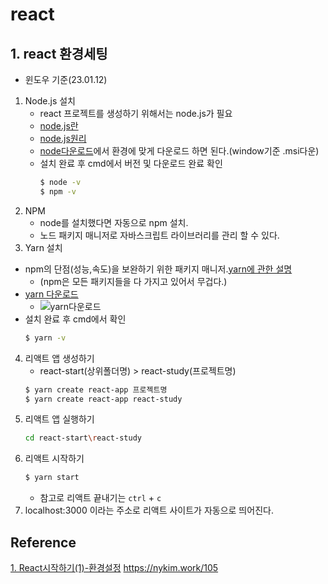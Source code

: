 # react
## 1. react 환경세팅
- 윈도우 기준(23.01.12)

1. Node.js 설치
    - react 프로젝트를 생성하기 위해서는 node.js가 필요
    - [node.js란](https://perfectacle.github.io/2017/06/18/what-is-node-js/)
    - [node.js원리](https://studium-anywhere.tistory.com/6)
    - [node다운로드](https://nodejs.org/ko/download/)에서 환경에 맞게 다운로드 하면 된다.(window기준 .msi다운)
    - 설치 완료 후 cmd에서 버전 및 다운로드 완료 확인
       ``` bash
       $ node -v
       $ npm -v
       ```
2. NPM
   - node를 설치했다면 자동으로 npm 설치.
   - 노드 패키지 매니저로 자바스크립트 라이브러리를 관리 할 수 있다.
3. Yarn 설치
- npm의 단점(성능,속도)을 보완하기 위한 패키지 매니저.[yarn에 관한 설명](https://velog.io/@khy226/Yarn-%EC%9D%B4%EB%9E%80)
  - (npm은 모든 패키지들을 다 가지고 있어서 무겁다.)
- [yarn 다운로드](https://classic.yarnpkg.com/en/docs/install#windows-stable)
  - ![yarn다운로드](/start-react/yarn_install.PNG "yarn다운로드")
- 설치 완료 후 cmd에서 확인
  ``` bash
  $ yarn -v
  ```
4. 리액트 앱 생성하기
    - react-start(상위폴더명) > react-study(프로젝트명)
    ``` bash
    $ yarn create react-app 프로젝트명
    $ yarn create react-app react-study
    ```
5. 리액트 앱 실행하기
    ``` bash
    cd react-start\react-study
    ```
6. 리액트 시작하기
    ``` bash
    $ yarn start
    ```
    - 참고로 리액트 끝내기는 `ctrl` + `c`
7. localhost:3000 이라는 주소로 리액트 사이트가 자동으로 띄어진다.



## Reference
[1. React시작하기(1)-환경설정](https://goddaehee.tistory.com/293#tag1)
https://nykim.work/105